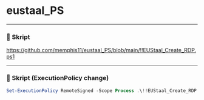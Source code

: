 # eustaal_PS

---

### 🔹 Skript


https://github.com/memphis11/eustaal_PS/blob/main/!!EUStaal_Create_RDP.ps1


---

### 🔹 Skript (ExecutionPolicy change)

```powershell
Set-ExecutionPolicy RemoteSigned -Scope Process .\!!EUStaal_Create_RDP.ps1
